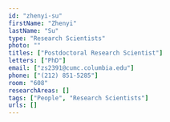 ```yaml
---
id: "zhenyi-su"
firstName: "Zhenyi"
lastName: "Su"
type: "Research Scientists"
photo: ""
titles: ["Postdoctoral Research Scientist"]
letters: ["PhD"]
email: ["zs2391@cumc.columbia.edu"]
phone: ["(212) 851-5285"]
room: "608"
researchAreas: []
tags: ["People", "Research Scientists"]
urls: []
---
```

